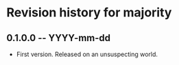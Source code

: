 # Revision history for majority

## 0.1.0.0 -- YYYY-mm-dd

* First version. Released on an unsuspecting world.

